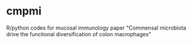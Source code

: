 # cmpmi
R/python codes for mucosal immunology paper "Commensal microbiota drive the functional diversification of colon macrophages"

